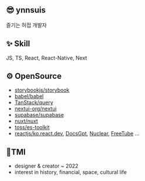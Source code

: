 ## 😎 ynnsuis
즐기는 허접 개발자

## ✨ Skill
JS, TS, React, React-Native, Next

## ⚙️ OpenSource
- [storybookjs/storybook](https://github.com/storybookjs/storybook/pull/26911)
- [babel/babel](https://github.com/babel/babel/pulls?q=author%3Asossost+)
- [TanStack/query](https://github.com/TanStack/query/pulls?q=author%3Asossost)
- [nextui-org/nextui](https://github.com/nextui-org/nextui/pulls?q=author%3Asossost)
- [supabase/supabase](https://github.com/supabase/supabase/pulls?q=author%3Asossost)
- [nuxt/nuxt](https://github.com/nuxt/nuxt/pulls?q=author%3Asossost)
- [toss/es-toolkit](https://github.com/toss/es-toolkit/pulls?q=author%3Asossost)
- [reactjs/ko.react.dev](https://github.com/reactjs/ko.react.dev/pulls?q=author%3Asossost), [DocsGpt](https://github.com/arc53/DocsGPT/pulls?q=author%3Asossost), [Nuclear](https://github.com/nukeop/nuclear/pulls?q=author%3Asossost), [FreeTube](https://github.com/FreeTubeApp/FreeTube/pulls?q=author%3Asossost) ... 

## 📖TMI
- designer & creator ~ 2022
- interest in history, financial, space, cultural life

